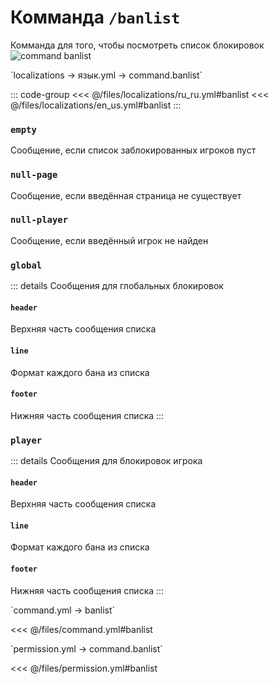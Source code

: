 # Комманда `/banlist`

Комманда для того, чтобы посмотреть список блокировок
![command banlist](/commandbanlist.png)

[//]: # (localization)
<!--@include: @/parts/words.md#localization--> 
<!--@include: @/parts/words.md#path--> `localizations → язык.yml → command.banlist`

<!--@include: @/parts/words.md#default--> 

::: code-group
<<< @/files/localizations/ru_ru.yml#banlist
<<< @/files/localizations/en_us.yml#banlist
:::

### `empty`

Сообщение, если список заблокированных игроков пуст

### `null-page`

Сообщение, если введённая страница не существует

### `null-player`

Сообщение, если введённый игрок не найден

### `global`

::: details Сообщения для глобальных блокировок

#### `header`

Верхняя часть сообщения списка

#### `line`

Формат каждого бана из списка

#### `footer`

Нижняя часть сообщения списка
:::

### `player`

::: details Сообщения для блокировок игрока

#### `header`

Верхняя часть сообщения списка

#### `line`

Формат каждого бана из списка

#### `footer`

Нижняя часть сообщения списка
:::

[//]: # (command.yml)
<!--@include: @/parts/words.md#setting-->
<!--@include: @/parts/words.md#path--> `command.yml → banlist`
<!--@include: @/parts/words.md#default-->
<<< @/files/command.yml#banlist

<!--@include: @/parts/enable.md-->
<!--@include: @/parts/perPage.md-->
<!--@include: @/parts/aliases.md-->
<!--@include: @/parts/cooldown.md-->
<!--@include: @/parts/sound.md-->

[//]: # (permission.yml)
<!--@include: @/parts/words.md#permission-->
<!--@include: @/parts/words.md#path--> `permission.yml → command.banlist`
<!--@include: @/parts/words.md#default-->
<<< @/files/permission.yml#banlist

<!--@include: @/parts/permission/permissionTier3.md-->
<!--@include: @/parts/permission/cooldown.md-->
<!--@include: @/parts/permission/sound.md-->